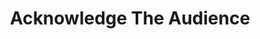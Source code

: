 ---
pid: CH443
title: Acknowledge The Audience
location_transcription: Avenue of the Arts or where people will understand it
zipcode: '19121'
outside_phl: 
neighborhood: Brewerytown
age: '20'
age_range: 20-29
instagram: 
image_file_name: CH_443.jpg
proposal_transcription: A wall with the roman numeral //4//, the wall is cracked,
  Breaking the 4th wall
topic: Art
topic_summary: '0'
type: Sculpture Statue
keywords_other: 
credit: Travis Copenhaver
image_labels: 
twitter: yungTravisty
facebook: 
permalink: "/monuments/ch443/"
layout: item-page
---